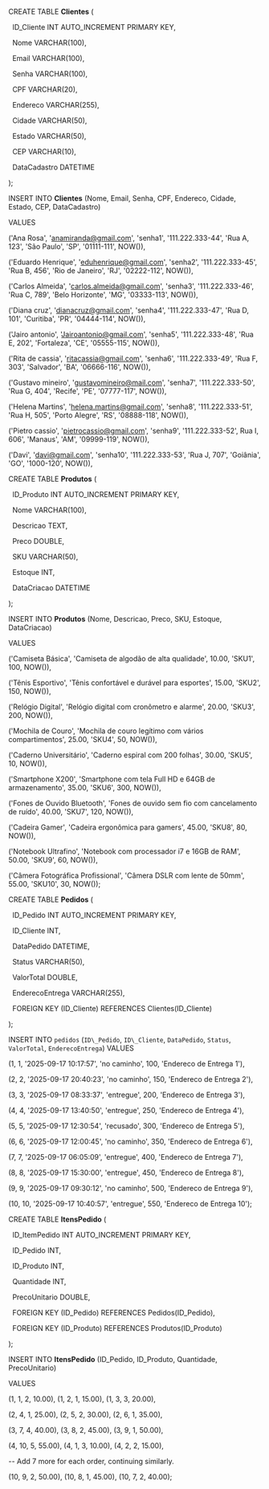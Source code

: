 CREATE TABLE **Clientes** (

&nbsp;   ID\_Cliente INT AUTO\_INCREMENT PRIMARY KEY,

&nbsp;   Nome VARCHAR(100),

&nbsp;   Email VARCHAR(100),

&nbsp;   Senha VARCHAR(100),

&nbsp;   CPF VARCHAR(20),

&nbsp;   Endereco VARCHAR(255),

&nbsp;   Cidade VARCHAR(50),

&nbsp;   Estado VARCHAR(50),

&nbsp;   CEP VARCHAR(10),

&nbsp;   DataCadastro DATETIME

);



INSERT INTO **Clientes** (Nome, Email, Senha, CPF, Endereco, Cidade, Estado, CEP, DataCadastro)



VALUES



('Ana Rosa', 'anamiranda@gmail.com', 'senha1', '111.222.333-44', 'Rua A, 123', 'São Paulo', 'SP', '01111-111', NOW()),



('Eduardo Henrique', 'eduhenrique@gmail.com', 'senha2', '111.222.333-45', 'Rua B, 456', 'Rio de Janeiro', 'RJ', '02222-112', NOW()),



('Carlos Almeida', 'carlos.almeida@gmail.com', 'senha3', '111.222.333-46', 'Rua C, 789', 'Belo Horizonte', 'MG', '03333-113', NOW()),



('Diana cruz', 'dianacruz@gmail.com', 'senha4', '111.222.333-47', 'Rua D, 101', 'Curitiba', 'PR', '04444-114', NOW()),



('Jairo antonio', 'Jairoantonio@gmail.com', 'senha5', '111.222.333-48', 'Rua E, 202', 'Fortaleza', 'CE', '05555-115', NOW()),



('Rita de cassia', 'ritacassia@gmail.com', 'senha6', '111.222.333-49', 'Rua F, 303', 'Salvador', 'BA', '06666-116', NOW()),



('Gustavo mineiro', 'gustavomineiro@mail.com', 'senha7', '111.222.333-50', 'Rua G, 404', 'Recife', 'PE', '07777-117', NOW()),



('Helena Martins', 'helena.martins@gmail.com', 'senha8', '111.222.333-51', 'Rua H, 505', 'Porto Alegre', 'RS', '08888-118', NOW()),



('Pietro cassio', 'pietrocassio@gmail.com', 'senha9', '111.222.333-52', Rua I, 606', 'Manaus', 'AM', '09999-119', NOW()),



('Davi', 'davi@gmail.com', 'senha10', '111.222.333-53', 'Rua J, 707', 'Goiânia', 'GO', '1000-120', NOW()),



CREATE TABLE **Produtos** (

&nbsp;   ID\_Produto INT AUTO\_INCREMENT PRIMARY KEY,

&nbsp;   Nome VARCHAR(100),

&nbsp;   Descricao TEXT,

&nbsp;   Preco DOUBLE,

&nbsp;   SKU VARCHAR(50),

&nbsp;   Estoque INT,

&nbsp;   DataCriacao DATETIME

);



INSERT INTO **Produtos** (Nome, Descricao, Preco, SKU, Estoque, DataCriacao)

VALUES

('Camiseta Básica', 'Camiseta de algodão de alta qualidade', 10.00, 'SKU1', 100, NOW()),

('Tênis Esportivo', 'Tênis confortável e durável para esportes', 15.00, 'SKU2', 150, NOW()),

('Relógio Digital', 'Relógio digital com cronômetro e alarme', 20.00, 'SKU3', 200, NOW()),

('Mochila de Couro', 'Mochila de couro legítimo com vários compartimentos', 25.00, 'SKU4', 50, NOW()),

('Caderno Universitário', 'Caderno espiral com 200 folhas', 30.00, 'SKU5', 10, NOW()),

('Smartphone X200', 'Smartphone com tela Full HD e 64GB de armazenamento', 35.00, 'SKU6', 300, NOW()),

('Fones de Ouvido Bluetooth', 'Fones de ouvido sem fio com cancelamento de ruído', 40.00, 'SKU7', 120, NOW()),

('Cadeira Gamer', 'Cadeira ergonômica para gamers', 45.00, 'SKU8', 80, NOW()),

('Notebook Ultrafino', 'Notebook com processador i7 e 16GB de RAM', 50.00, 'SKU9', 60, NOW()),

('Câmera Fotográfica Profissional', 'Câmera DSLR com lente de 50mm', 55.00, 'SKU10', 30, NOW());





CREATE TABLE **Pedidos** (

&nbsp;   ID\_Pedido INT AUTO\_INCREMENT PRIMARY KEY,

&nbsp;   ID\_Cliente INT,

&nbsp;   DataPedido DATETIME,

&nbsp;   Status VARCHAR(50),

&nbsp;   ValorTotal DOUBLE,

&nbsp;   EnderecoEntrega VARCHAR(255),

&nbsp;   FOREIGN KEY (ID\_Cliente) REFERENCES Clientes(ID\_Cliente)

);



INSERT INTO `pedidos` (`ID\_Pedido`, `ID\_Cliente`, `DataPedido`, `Status`, `ValorTotal`, `EnderecoEntrega`) VALUES

(1, 1, '2025-09-17 10:17:57', 'no caminho', 100, 'Endereco de Entrega 1'),

(2, 2, '2025-09-17 20:40:23', 'no caminho', 150, 'Endereco de Entrega 2'),

(3, 3, '2025-09-17 08:33:37', 'entregue', 200, 'Endereco de Entrega 3'),

(4, 4, '2025-09-17 13:40:50', 'entregue', 250, 'Endereco de Entrega 4'),

(5, 5, '2025-09-17 12:30:54', 'recusado', 300, 'Endereco de Entrega 5'),

(6, 6, '2025-09-17 12:00:45', 'no caminho', 350, 'Endereco de Entrega 6'),

(7, 7, '2025-09-17 06:05:09', 'entregue', 400, 'Endereco de Entrega 7'),

(8, 8, '2025-09-17 15:30:00', 'entregue', 450, 'Endereco de Entrega 8'),

(9, 9, '2025-09-17 09:30:12', 'no caminho', 500, 'Endereco de Entrega 9'),

(10, 10, '2025-09-17 10:40:57', 'entregue', 550, 'Endereco de Entrega 10');







CREATE TABLE **ItensPedido** (

&nbsp;   ID\_ItemPedido INT AUTO\_INCREMENT PRIMARY KEY,

&nbsp;   ID\_Pedido INT,

&nbsp;   ID\_Produto INT,

&nbsp;   Quantidade INT,

&nbsp;   PrecoUnitario DOUBLE,

&nbsp;   FOREIGN KEY (ID\_Pedido) REFERENCES Pedidos(ID\_Pedido),

&nbsp;   FOREIGN KEY (ID\_Produto) REFERENCES Produtos(ID\_Produto)

);



INSERT INTO **ItensPedido** (ID\_Pedido, ID\_Produto, Quantidade, PrecoUnitario)

VALUES

(1, 1, 2, 10.00), (1, 2, 1, 15.00), (1, 3, 3, 20.00),

(2, 4, 1, 25.00), (2, 5, 2, 30.00), (2, 6, 1, 35.00),

(3, 7, 4, 40.00), (3, 8, 2, 45.00), (3, 9, 1, 50.00),

(4, 10, 5, 55.00), (4, 1, 3, 10.00), (4, 2, 2, 15.00),

-- Add 7 more for each order, continuing similarly.

(10, 9, 2, 50.00), (10, 8, 1, 45.00), (10, 7, 2, 40.00);













